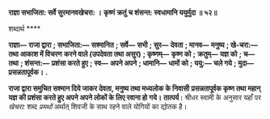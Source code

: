 **राज्ञा सभाजिता: सर्वे सुरमानवखेचरा: ।** **कृष्णं क्रतुं च शंसन्त: स्वधामानि ययुर्मुदा ॥ ५२॥** 

शब्दार्थ **** 

**राज्ञा—** **राजा द्वारा** **; सभाजिता:—** **सश्मानित** **; सर्वे—** **सभी** **; सुर—** **देवता** **; मानव—** **मनुष्य** **; खे-चरा:—** **तथा आकाश में विचरण** **करने वाले (उपदेवता तथा असुर)** **; कृष्णम्—** **कृष्ण को** **; क्रतुम्—** **यज्ञ को** **; च—** **तथा** **; शंसन्त:—** **प्रशंसा करते हुए** **; स्व—** **अपने अपने** **; धामानि—** **धामों को** **; ययु:—** **चले गये** **; मुदा—** **प्रसन्नतापूर्वक।** **.** 

**राजा द्वारा समुचित सश्मान दिये जाकर देवता, मनुष्य तथा मध्यलोक के निवासी** **प्रसन्नतापूर्वक कृष्ण तथा महान् यज्ञ की प्रशंसा करते हुए अपने अपने लोकों के लिए रवाना हो** **गये।** **तात्पर्य :** श्रीधर स्वामी के अनुसार यहाँ पर *खेचरा:* शब्द *प्रमथों* अर्थात् शिवजी के साथ रहने वाले योगियों का द्योतक है।  